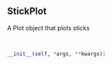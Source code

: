## <a id=McUtils.Plots.Plots.StickPlot>StickPlot</a>
A Plot object that plots sticks

<a id=McUtils.Plots.Plots.StickPlot.__init__>&nbsp;</a>
```python
__init__(self, *args, **kwargs): 
```

